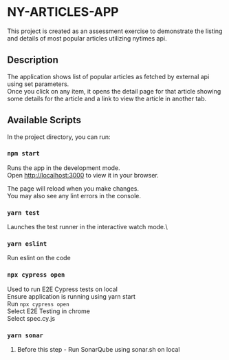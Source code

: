 # NY-ARTICLES-APP

This project is created as an assessment exercise to demonstrate the listing and details of most popular articles utilizing nytimes api.

## Description

The application shows list of popular articles as fetched by external api using set parameters.\
Once you click on any item, it opens the detail page for that article showing some details for the article and a link to view the article in another tab.

## Available Scripts

In the project directory, you can run:

### `npm start`

Runs the app in the development mode.\
Open [http://localhost:3000](http://localhost:3000) to view it in your browser.

The page will reload when you make changes.\
You may also see any lint errors in the console.

### `yarn test`

Launches the test runner in the interactive watch mode.\

### `yarn eslint`

Run eslint on the code

### `npx cypress open`

Used to run E2E Cypress tests on local \
Ensure application is running using yarn start \
Run `npx cypress open` \
Select E2E Testing in chrome \
Select spec.cy.js 

### `yarn sonar`

1. Before this step - Run SonarQube using sonar.sh on local